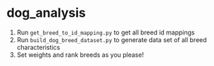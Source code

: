 # dog_analysis

1. Run `get_breed_to_id_mapping.py` to get all breed id mappings
2. Run `build_dog_breed_dataset.py` to generate data set of all breed characteristics
3. Set weights and rank breeds as you please!